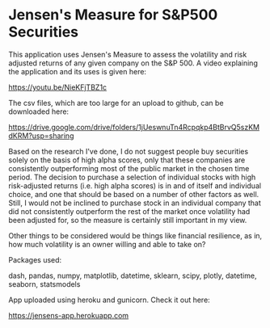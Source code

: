 # Jensen's Measure for S&P500 Securities

This application uses Jensen's Measure to assess the volatility and risk adjusted returns of any given company on the S&P 500. A video explaining the application and its uses is given here:

https://youtu.be/NieKFjTBZ1c

The csv files, which are too large for an upload to github, can be downloaded here:

https://drive.google.com/drive/folders/1jUeswnuTn4Rcpqkp4BtBrvQ5szKMdKRM?usp=sharing


Based on the research I've done, I do not suggest people buy securities solely on the basis of high alpha scores, only that these companies are consistently outperforming most of the public market in the chosen time period. The decision to purchase a selection of individual stocks with high risk-adjusted returns (i.e. high alpha scores) is in and of itself and individual choice, and one that should be based on a number of other factors as well. Still, I would not be inclined to purchase stock in an individual company that did not consistently outperform the rest of the market once volatility had been adjusted for, so the measure is certainly still important in my view. 

Other things to be considered would be things like financial resilience, as in, how much volatility is an owner willing and able to take on? 


Packages used:

dash,
pandas,
numpy,
matplotlib,
datetime,
sklearn,
scipy,
plotly,
datetime,
seaborn,
statsmodels


App uploaded using heroku and gunicorn. Check it out here:

https://jensens-app.herokuapp.com
